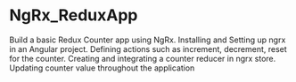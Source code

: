 # NgRx_ReduxApp
Build a basic Redux Counter app using NgRx. 
Installing and Setting up ngrx in an Angular project.
Defining actions such as increment, decrement, reset for the counter.
Creating and integrating a counter reducer in ngrx store. Updating counter value throughout the application
